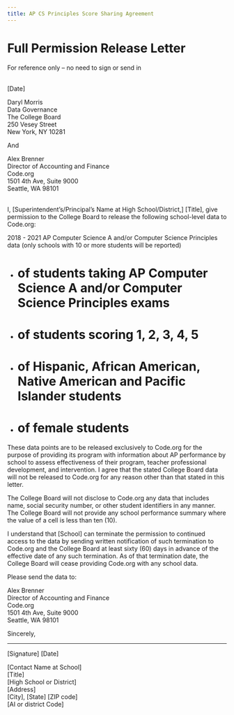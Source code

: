 ```yaml
---
title: AP CS Principles Score Sharing Agreement
---
```


# Full Permission Release Letter
For reference only – no need to sign or send in

<br>
[Date]

Daryl Morris<br>
Data Governance<br>
The College Board<br>
250 Vesey Street<br>
New York, NY 10281<br>

And

Alex Brenner<br>
Director of Accounting and Finance<br>
Code.org<br>
1501 4th Ave, Suite 9000<br>
Seattle, WA 98101

<br>
I, [Superintendent’s/Principal’s Name at High School/District,] [Title], give permission to the College Board to release the following school-level data to Code.org:

2018 - 2021 AP Computer Science A and/or Computer Science Principles data (only schools with 10 or more students will be reported)

* # of students taking AP Computer Science A and/or Computer Science Principles exams
* # of students scoring 1, 2, 3, 4, 5
* # of Hispanic, African American, Native American and Pacific Islander students
* # of female students

These data points are to be released exclusively to Code.org for the purpose of providing its program with information about AP performance by school to assess effectiveness of their program, teacher professional development, and intervention. I agree that the stated College Board data will not be released to Code.org for any reason other than that stated in this letter.

The College Board will not disclose to Code.org any data that includes name, social security number, or other student identifiers in any manner. The College Board will not provide any school performance summary where the value of a cell is less than ten (10).

I understand that [School] can terminate the permission to continued access to the data by sending written notification of such termination to Code.org and the College Board at least sixty (60) days in advance of the effective date of any such termination. As of that termination date, the College Board will cease providing Code.org with any school data.

Please send the data to:

Alex Brenner<br>
Director of Accounting and Finance<br>
Code.org<br>
1501 4th Ave, Suite 9000<br>
Seattle, WA 98101

Sincerely,

<hr>
[Signature] [Date]

[Contact Name at School]<br>
[Title]<br>
[High School or District]<br>
[Address]<br>
[City], [State] [ZIP code]<br>
[AI or district Code]<br>

